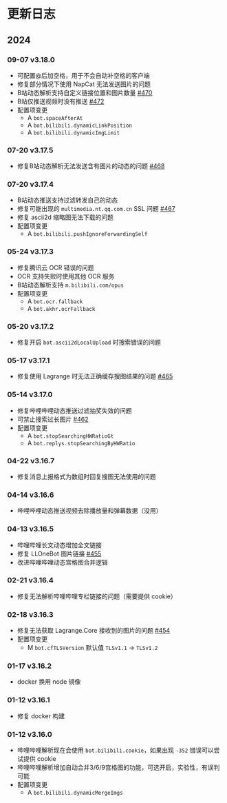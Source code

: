 # 更新日志

## 2024

### 09-07 v3.18.0

- 可配置@后加空格，用于不会自动补空格的客户端
- 修复部分情况下使用 NapCat 无法发送图片的问题
- B站动态解析支持自定义链接位置和图片数量 [#470](../../issues/470)
- B站仅推送视频时没有推送 [#472](../../issues/472)
- 配置项变更
  - A `bot.spaceAfterAt`
  - A `bot.bilibili.dynamicLinkPosition`
  - A `bot.bilibili.dynamicImgLimit`

### 07-20 v3.17.5

- 修复B站动态解析无法发送含有图片的动态的问题 [#468](../../issues/468)

### 07-20 v3.17.4

- B站动态推送支持过滤转发自己的动态
- 修复可能出现的 `multimedia.nt.qq.com.cn` SSL 问题 [#467](../../issues/467)
- 修复 ascii2d 缩略图无法下载的问题
- 配置项变更
  - A `bot.bilibili.pushIgnoreForwardingSelf`

### 05-24 v3.17.3

- 修复腾讯云 OCR 错误的问题
- OCR 支持失败时使用其他 OCR 服务
- B站动态解析支持 `m.bilibili.com/opus`
- 配置项变更
  - A `bot.ocr.fallback`
  - A `bot.akhr.ocrFallback`

### 05-20 v3.17.2

- 修复开启 `bot.ascii2dLocalUpload` 时搜索错误的问题

### 05-17 v3.17.1

- 修复使用 Lagrange 时无法正确缓存搜图结果的问题 [#465](../../issues/465)

### 05-14 v3.17.0

- 修复哔哩哔哩动态推送过滤抽奖失效的问题
- 可禁止搜索过长图片 [#462](../../issues/462)
- 配置项变更
  - A `bot.stopSearchingHWRatioGt`
  - A `bot.replys.stopSearchingByHWRatio`

### 04-22 v3.16.7

- 修复消息上报格式为数组时回复搜图无法使用的问题

### 04-14 v3.16.6

- 哔哩哔哩动态推送视频去除播放量和弹幕数据（没用）

### 04-13 v3.16.5

- 哔哩哔哩长文动态增加全文链接
- 修复 LLOneBot 图片链接 [#455](../../issues/455)
- 改进哔哩哔哩动态宫格图合并逻辑

### 02-21 v3.16.4

- 修复无法解析哔哩哔哩专栏链接的问题（需要提供 cookie）

### 02-18 v3.16.3

- 修复无法获取 Lagrange.Core 接收到的图片的问题 [#454](../../issues/454)
- 配置项变更
  - M `bot.cfTLSVersion` 默认值 `TLSv1.1` -> `TLSv1.2`

### 01-17 v3.16.2

- docker 换用 node 镜像

### 01-12 v3.16.1

- 修复 docker 构建

### 01-12 v3.16.0

- 哔哩哔哩解析现在会使用 `bot.bilibili.cookie`，如果出现 `-352` 错误可以尝试提供 cookie
- 哔哩哔哩解析增加自动合并3/6/9宫格图的功能，可选开启，实验性，有误判可能
- 配置项变更
  - A `bot.bilibili.dynamicMergeImgs`

